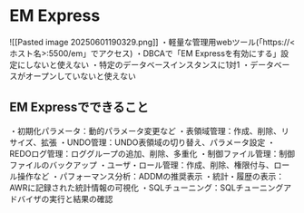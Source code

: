 # EM Express
![[Pasted image 20250601190329.png]]
・軽量な管理用webツール(「https://<ホスト名>:5500/em」でアクセス)
・DBCAで「EM Expressを有効にする」設定にしないと使えない
・特定のデータベースインスタンスに1対1
・データベースがオープンしていないと使えない
## EM Expressでできること

・初期化パラメータ：動的パラメータ変更など
・表領域管理：作成、削除、リサイズ、拡張
・UNDO管理：UNDO表領域の切り替え、パラメータ設定
・REDOログ管理：ロググループの追加、削除、多重化
・制御ファイル管理：制御ファイルのバックアップ
・ユーザ・ロール管理：作成、削除、権限付与、ロール操作など
・パフォーマンス分析：ADDMの推奨表示
・統計・履歴の表示：AWRに記録された統計情報の可視化
・SQLチューニング：SQLチューニングアドバイザの実行と結果の確認